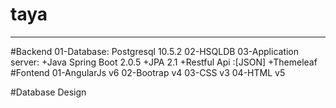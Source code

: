 # taya 
------------------------------------------------------------
#Backend
	01-Database: Postgresql 10.5.2
	02-HSQLDB
	03-Application server: 
				+Java Spring Boot 2.0.5
				+JPA 2.1
				+Restful Api :[JSON]
				+Themeleaf
#Fontend
	01-AngularJs v6
	02-Bootrap v4
	03-CSS  v3
	04-HTML v5

#Database Design
	

	